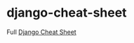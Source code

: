 # django-cheat-sheet
Full [Django Cheat Sheet](http://simplecheatsheet.com/tag/django-cheat-sheet/)
